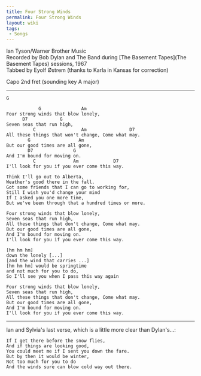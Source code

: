 ```yaml
---
title: Four Strong Winds
permalink: Four Strong Winds
layout: wiki
tags:
 - Songs
---
```


Ian Tyson/Warner Brother Music  
Recorded by Bob Dylan and The Band during [The Basement
Tapes](The Basement Tapes) sessions, 1967  
Tabbed by Eyolf Østrem (thanks to Karla in Kansas for correction)

Capo 2nd fret (sounding key A major)

* * * * *

    G

                G               Am
    Four strong winds that blow lonely,
          D7            G
    Seven seas that run high,
              C                 Am                D7
    All these things that won't change, Come what may.
            G                  Am
    But our good times are all gone,
            D7               G
    And I'm bound for moving on.
              C              Am             D7
    I'll look for you if you ever come this way.

    Think I'll go out to Alberta,
    Weather's good there in the fall.
    Got some friends that I can go to working for,
    Still I wish you'd change your mind
    If I asked you one more time,
    But we've been through that a hundred times or more.

    Four strong winds that blow lonely,
    Seven seas that run high,
    All these things that don't change, Come what may.
    But our good times are all gone,
    And I'm bound for moving on.
    I'll look for you if you ever come this way.

    [hm hm hm]
    down the lonely [...]
    [and the wind that carries ...]
    [hm hm hm] would be springtime
    and not much for you to do,
    So I'll see you when I pass this way again

    Four strong winds that blow lonely,
    Seven seas that run high,
    All these things that don't change, Come what may.
    But our good times are all gone,
    And I'm bound for moving on.
    I'll look for you if you ever come this way.

* * * * *

Ian and Sylvia's last verse, which is a little more clear than
Dylan's...:

    If I get there before the snow flies,
    And if things are looking good,
    You could meet me if I sent you down the fare.
    But by then it would be winter,
    Not too much for you to do
    And the winds sure can blow cold way out there.
